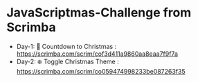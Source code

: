 # JavaScriptmas-Challenge from Scrimba

* Day-1: 🎄 Countdown to Christmas : https://scrimba.com/scrim/cof3d411a9860aa8eaa7f9f7a
* Day-2: ❄️ Toggle Christmas Theme : https://scrimba.com/scrim/co059474998233be087263f35
